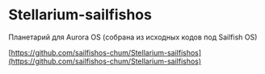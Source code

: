 Stellarium-sailfishos
===================

Планетарий для Aurora OS (собрана из исходных кодов под Sailfish OS)

[https://github.com/sailfishos-chum/Stellarium-sailfishos](https://github.com/sailfishos-chum/Stellarium-sailfishos)
